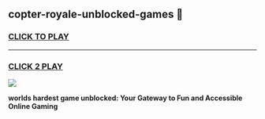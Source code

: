 
## copter-royale-unblocked-games 👋
<h3>
<a href="https://premium.freeplayer.one?title=copter-royale-unblocked-games&ref=14F">CLICK TO PLAY</a></h3>
<hr>

<h3>
<a href="https://premium.freeplayer.one?title=copter-royale-unblocked-games&ref=14F">CLICK 2 PLAY</a>
  
</h3>

<a href="https://premium.freeplayer.one?title=copter-royale-unblocked-games&ref=12F/"><img src="https://clearcache.store/games.png"></a>


**worlds hardest game unblocked: Your Gateway to Fun and Accessible Online Gaming**
